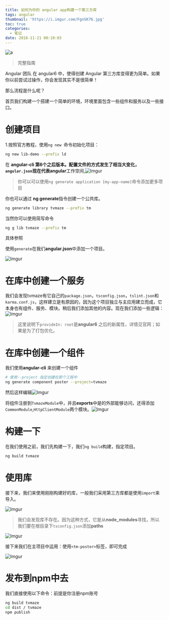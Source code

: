 ```yaml
---
title: 如何为你的 angular app构建一个第三方库
tags: angular
thumbnail: 'https://i.imgur.com/FgnSK76.jpg'
toc: true
categories:
  - 笔记
date: 2018-11-21 00:10:03
---
```


![a](https://i.imgur.com/FgnSK76.jpg)
> 完整指南

Angular 团队 在 angular6 中，使得创建 Angular 第三方库变得更为简单。如果你以前尝试过操作，你会发现其实不是很简单！
<!-- more -->
那么流程是什么呢？

首页我们构建一个搭建一个简单的环境，环境里面包含一些组件和服务以及一些接口。

# 创建项目
1.按照官方教程，使用`ng new `命令初始化项目：
```bash
ng new lib-demo --prefix ld
```

在 **angular-cli **第6个之后版本。配置文件的方式发生了相当大变化，`angular.json`现在代表**angular**工作空间,![Imgur](https://i.imgur.com/hqrxvJO.png)

> 你可以可以使用`ng generate application [my-app-name]`命令添加更多项目

你也可以通过 **ng generate**指令创建一个公共库。

```bash
ng generate library tvmaze --prefix tm
```

当然你可以使用简写命令

```bash
ng g lib tvmaze --prefix tm
```

具体参照

[参数]: https://github.com/angular/angular-cli/wiki/generate-library

使用`generate`在我们**angular.json**中添加一个项目。

![Imgur](https://i.imgur.com/TqAopvf.png)

# 在库中创建一个服务

我们会发现tvmaze有它自己的`package.json`，`tsconfig.json`，`tslint.json`和`karma.conf.js`，这样建立是有原因的，因为这个项目独立与主应用建立而成，它本身也有组件、服务、模块。稍后我们添加其他的内容。现在我们添加一些逻辑：![Imgur](https://i.imgur.com/QpW7PHy.png)

> 这里说明下`provideIn: root`是**angular6** 之后的新属性，详情见官网；如果是为了打包优化。

# 在库中创建一个组件

我们使用**angular-cli** 来创建一个组件

```bash
# 使用--project 指定创建在那个工程中
ng generate component poster --project=tvmaze
```

然后这样编辑![Imgur](https://i.imgur.com/2nT8EYz.png)

将组件注册到`TvmazeModule`中，并且**exports**中是的外部能够访问，还得添加 `CommonModule`,`HttpClientModule`两个模块。![Imgur](https://i.imgur.com/8Gtz41h.png)

# 构建一下

在我们使用之前，我们先构建一下，我们`ng build`构建，指定项目。

```bash
ng build tvmaze
```

# 使用库

接下来，我们来使用刚刚构建好的库，一般我们采用第三方库都是使用`import`来导入。

![Imgur](https://i.imgur.com/AEa13g3.png)

> 我们会发现库不存在。因为这种方式，它是从**node_modules**寻找，所以我们要在根目录下`tsconfig.json`添加**paths**

![Imgur](https://i.imgur.com/MIsVVk7.png)

接下来我们在主项目中运用：使用`<tm-poster>`标签，即可完成

![Imgur](https://i.imgur.com/iLG73gQ.png)

# 发布到npm中去

我们直接使用以下命令：前提是你注册npm账号

```bash
ng build tvmaze
cd dist / tvmaze 
npm publish
```

